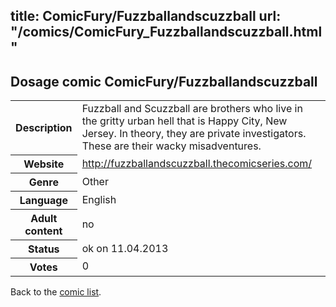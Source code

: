 title: ComicFury/Fuzzballandscuzzball
url: "/comics/ComicFury_Fuzzballandscuzzball.html"
---
Dosage comic ComicFury/Fuzzballandscuzzball
-----------------------------------------

<table class="comicinfo">
<tr>
<th>Description</th><td>Fuzzball and Scuzzball are brothers who live in the gritty urban hell that is Happy City, New Jersey. In theory, they are private investigators. These are their wacky misadventures.</td>
</tr>
<tr>
<th>Website</th><td><a href="http://fuzzballandscuzzball.thecomicseries.com/">http://fuzzballandscuzzball.thecomicseries.com/</a></td>
</tr>
<tr>
<th>Genre</th><td>Other</td>
</tr>
<tr>
<th>Language</th><td>English</td>
</tr>
<tr>
<th>Adult content</th><td>no</td>
</tr>
<tr>
<th>Status</th><td>ok on 11.04.2013</td>
</tr>
<tr>
<th>Votes</th><td>0</div></td>
</tr>
</table>

Back to the [comic list](../comic-index.html).
